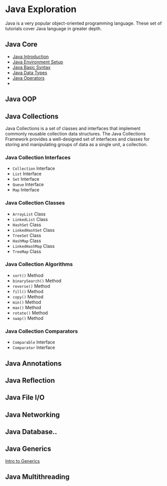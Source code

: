 # Java Exploration

Java is a very popular object-oriented programming language. These set of tutorials cover Java language in greater 
depth.

## Java Core

- [Java Introduction](notes/java/core/introduction.md)
- [Java Environment Setup](notes/java/core/environment-setup.md)
- [Java Basic Syntax](notes/java/core/basic-syntax.md)
- [Java Data Types](notes/java/core/data-types.md)
- [Java Operators](notes/java/core/operators.md)
- 

## Java OOP


## Java Collections

Java Collections is a set of classes and interfaces that implement commonly reusable collection data structures. 
The Java Collections Framework provides a well-designed set of interfaces and classes for storing and manipulating 
groups of data as a single unit, a collection.

### Java Collection Interfaces

- `Collection` Interface
- `List` Interface
- `Set` Interface
- `Queue` Interface
- `Map` Interface

### Java Collection Classes

- `ArrayList` Class
- `LinkedList` Class
- `HashSet` Class
- `LinkedHashSet` Class
- `TreeSet` Class
- `HashMap` Class
- `LinkedHashMap` Class
- `TreeMap` Class

### Java Collection Algorithms

- `sort()` Method
- `binarySearch()` Method
- `reverse()` Method
- `fill()` Method
- `copy()` Method
- `min()` Method
- `max()` Method
- `rotate()` Method
- `swap()` Method

### Java Collection Comparators

- `Comparable` Interface
- `Comparator` Interface

## Java Annotations

## Java Reflection

## Java File I/O

## Java Networking

## Java Database..

## Java Generics

[Intro to Generics](generics/introduction/index.md)


## Java Multithreading


